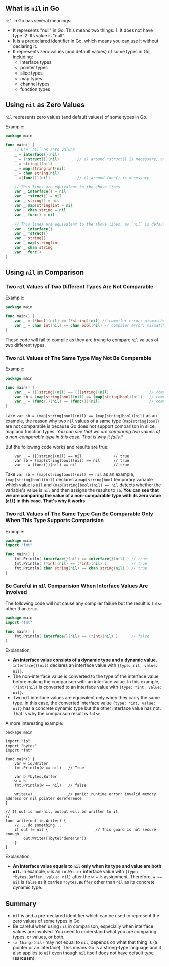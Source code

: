 ## What is `nil` in Go
`nil` in Go has several meanings:
- It represents "null" in Go. This means two things: 1. It does not have type. 2. Its value is "null".
- It is a predeclared identifier in Go, which means you can use it without declaring it.
- It represents zero values (and default values) of some types in Go, including:
    - interface types
    - pointer types
    - slice types
    - map types
    - channel types
    - function types


## Using `nil` as Zero Values

`nil` represents zero values (and default values) of some types in Go.

Example:
```go
package main

func main() {
    // Use `nil` as zero values
    _ = interface{}(nil)
    _ = (*struct{})(nil)        // () around *struct{} is necessary, otherwise Go will not be able to know where `*` points to.
    _ = string[](nil)
    _ = map[string]int(nil)
    _ = chan string(nil)
    _ =(func())(nil)            // () around func() is necessary

    // This lines are equivalent to the above lines
    var _ interface{} = nil
    var _ *struct{} = nil
    var _ string[] = nil
    var _ map[string]int = nil
    var _ chan string = nil
    var _ func() = nil

    // This lines are equivalent to the above lines, as `nil` is default values of these types
    var _ interface{}
    var _ *struct{}
    var _ string[]
    var _ map[string]int
    var _ chan string
    var _ func()
}
```



## Using `nil` in Comparison


### Two `nil` Values of Two Different Types Are Not Comparable

Example:
```go
package main

func main() {
    var _ = (*bool)(nil) == (*string)(nil) // compiler error: mismatched types.
    var _ = chan int(nil) == chan bool(nil) // compiler error: mismatched types.
}
```

These code will fail to compile as they are trying to compare `nil` values of two different types.


### Two `nil` Values of The Same Type May Not Be Comparable

Example:
```go
package main

func main() {
    var _ = ([]string)(nil) == ([]string)(nil)                  // compiler error: invalid operation.
    var sb = (map[string]bool)(nil) == (map[string]bool)(nil)   // compiler error: invalid operation.
    var _ = (func())(nil) == (func())(nil)                      // compiler error: invalid operation.
}
```

Take `var sb = (map[string]bool)(nil) == (map[string]bool)(nil)` as an example, the reason why two `nil` values of a same type (`map[string]bool`) are not comparable is because Go does not support comparison in slice, map and function types. *You can see that we are comparing two values of a non-comparable type in this case. That is why it fails.**

But the following code works and results are true:

```
    var _ = ([]string)(nil) == nil              // true
    var sb = (map[string]bool)(nil) == nil      // true
    var _ = (func())(nil) == nil                // true
```

Take `var sb = (map[string]bool)(nil) == nil` as an example, `(map[string]bool)(nil)` declares a `map[string]bool` temporary variable which value is `nil` and `(map[string]bool)(nil) == nil` detects whether the variable's value is `nil` and then assigns the results to `sb`. **You can see that we are comparing the value of a non-comparable type with its zero value (`nil`) in this case. That's why it works.**


### Two `nil` Values of The Same Type Can Be Comparable Only When This Type Supports Comparision

Example:
```go
package main
import "fmt"

func main() {
    fmt.Println( interface{}(nil) == interface{}(nil) ) // true
    fmt.Println( (*int)(nil) == (*int)(nil) )           // true
    fmt.Println( chan string(nil) == chan string(nil) ) // true
}
```

### Be Careful in `nil` Comparision When Interface Values Are Involved

The following code will not cause any compiler failure but the result is `false` other than `true`.

```go
package main
import "fmt"

func main() {
    fmt.Println( interface{}(nil) == (*int)(nil) )      // false
}
```

Explanation:
- **An interface value consists of a dynamic type and a dynamic value.** `interface{}(nil)` declares an interface value with `{type: nil, value: nil}`.
- The non-interface value is converted to the type of the interface value before making the comparison with an interface value. In this example, `(*int)(nil)` is converted to an interface value with `{type: *int, value: nil}`.
- Two `nil` interface values are equivalent only when they carry the same type. In this case, the converted interface value `{type: *int, value: nil}` has a concrete dynamic type but the other interface value has not. That is why the comparison result is `false`.

A more interesting example:
```
package main

import "io"
import "bytes"
import "fmt"

func main() {
    var w io.Writer
    fmt.Println(w == nil)   // True

    var b *bytes.Buffer
    w = b
    fmt.Println(w == nil)   // false

    write(w)                // panic: runtime error: invalid memory address or nil pointer dereference
}

// If out is non-nil, output will be written to it.
//
func write(out io.Writer) {
    // ...do something...
    if out != nil {                     // This guard is not secure enough
        out.Write([]byte("done!\n"))
    }
}
```

Explanation:
- **An interface value equals to `nil` only when its type and value are both `nil`.** In example, `w` is an `io.Writer` interface value with `{type: *bytes.Buffer, value: nil}` after the `w = b` assignment. Therefore, `w == nil` is `false` as it carries `*bytes.Buffer` other than `nil` as its concrete dynamic type.

## Summary
- `nil` is and a pre-declared identifier which can be used to represent the zero values of some types in Go.
- Be careful when using `nil` in comparison, especially when interface values are involved. You need to understand what you are comparing: types, or values, or both.
- `(a thing)(nil)` may not equal to `nil`, depends on what that thing is (a pointer or an interface). This means Go is a strong-type language and it also applies to `nil` even though `nil` itself does not have default type (**sarcasm**).
